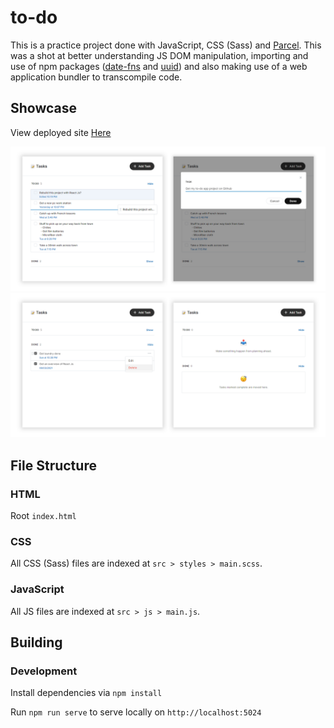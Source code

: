 # to-do

This is a practice project done with JavaScript, CSS (Sass) and [Parcel](https://parcel.org). This was a shot at better understanding JS DOM manipulation, importing and use of npm packages ([date-fns](https://github.com/date-fns/date-fns) and [uuid](https://github.com/uuidjs/uuid)) and also making use of a web application bundler to transcompile code.

## Showcase

View deployed site [Here](https://to-do-habib-osaye.netlify.app/)

![to-do screenshot](showcase/to-do_1.png)
![to-do screenshot](showcase/to-do_2.png)

## File Structure

### HTML

Root `index.html`

### CSS

All CSS (Sass) files are indexed at `src > styles > main.scss`.

### JavaScript

All JS files are indexed at `src > js > main.js`.

## Building

### Development

Install dependencies via `npm install`

Run `npm run serve` to serve locally on `http://localhost:5024`
